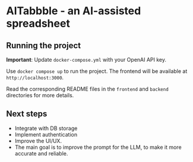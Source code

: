 # AITabbble - an AI-assisted spreadsheet

## Running the project

**Important**: Update `docker-compose.yml` with your OpenAI API key.

Use `docker compose up` to run the project. The frontend will be available at `http://localhost:3000`.

Read the corresponding README files in the `frontend` and `backend` directories for more details.

## Next steps

- Integrate with DB storage
- Implement authentication
- Improve the UI/UX.
- The main goal is to improve the prompt for the LLM, to make it more accurate and reliable.
